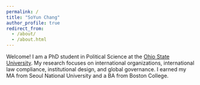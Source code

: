 ```yaml
---
permalink: /
title: "SoYun Chang"
author_profile: true
redirect_from: 
  - /about/
  - /about.html
---
```


Welcome! I am a PhD student in Political Science at the [Ohio State University](https://polisci.osu.edu/people/chang.2318). My research focuses on international organizations, international law compliance, institutional design, and global governance. I earned my MA from Seoul National University and a BA from Boston College.

